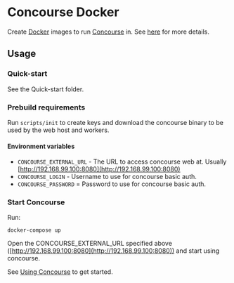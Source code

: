 # Concourse Docker

Create [Docker](https://www.docker.com/) images to run [Concourse](http://concourse.ci) in.
See [here](https://github.com/concourse/bin) for more details.

## Usage

### Quick-start

See the Quick-start folder.

### Prebuild requirements

Run `scripts/init` to create keys and download the concourse binary to be used by the web host and workers.

#### Environment variables

* `CONCOURSE_EXTERNAL_URL` - The URL to access concourse web at. Usually [http://192.168.99.100:8080](http://192.168.99.100:8080)
* `CONCOURSE_LOGIN` - Username to use for concourse basic auth.
* `CONCOURSE_PASSWORD` = Password to use for concourse basic auth.

### Start Concourse

Run:
```
docker-compose up
```

Open the CONCOURSE_EXTERNAL_URL specified above ([http://192.168.99.100:8080](http://192.168.99.100:8080)) and start using concourse.

See [Using Concourse](https://concourse.ci/using-concourse.html) to get started.
